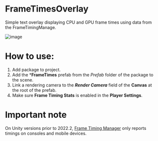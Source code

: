 # FrameTimesOverlay

Simple text overlay displaying CPU and GPU frame times using data from the FrameTimingManage.

![image](https://user-images.githubusercontent.com/71269862/226328470-93cc6807-8b61-42e6-a612-a0a02d667360.png)

# How to use:

1. Add package to project.
2. Add the ***FrameTimes** prefab from the *Prefab* folder of the package to the scene.
3. Link a rendering camera to the ***Render Camera*** field of the **Canvas** at the root of the prefab.
4. Make sure **Frame Timing Stats** is enabled in the **Player Settings**.

# Important note

On Unity versions prior to 2022.2, [Frame Timing Manager](https://docs.unity3d.com/2020.3/Documentation/ScriptReference/FrameTimingManager.html) only reports timings on consoles and mobile devices.
